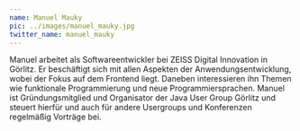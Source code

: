 ```yaml
---
name: Manuel Mauky
pic: ../images/manuel_mauky.jpg
twitter_name: manuel_mauky
---
```


Manuel arbeitet als Softwareentwickler bei ZEISS Digital Innovation in Görlitz. Er beschäftigt sich mit allen Aspekten
der Anwendungsentwicklung, wobei der Fokus auf dem Frontend liegt. Daneben interessieren ihn Themen wie funktionale
Programmierung und neue Programmiersprachen. Manuel ist Gründungsmitglied und Organisator der Java User Group Görlitz
und steuert hierfür und auch für andere Usergroups und Konferenzen regelmäßig Vorträge bei.
